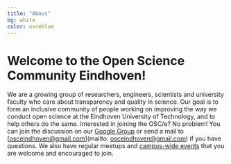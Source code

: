 ```yaml
---
title: "About"
bg: white
color: osceblue
---
```


# Welcome to the Open Science Community Eindhoven!

We are a growing group of researchers, engineers, scientists and university faculty who care about transparency and quality in science. Our goal is to form an inclusive community of people working on improving the way we conduct open science at the Eindhoven University of Technology, and to help others do the same. Interested in joining the OSC/e? No problem! You can join the discussion on our [Google Group](https://groups.google.com/forum/#!forum/openscienceeindhoven) or send a mail to [osceindhoven@gmail.com](mailto: osceindhoven@gmail.com) if you have questions. We also have regular meetups and <a href="#events">campus-wide events</a> that you are welcome and encouraged to join. 



